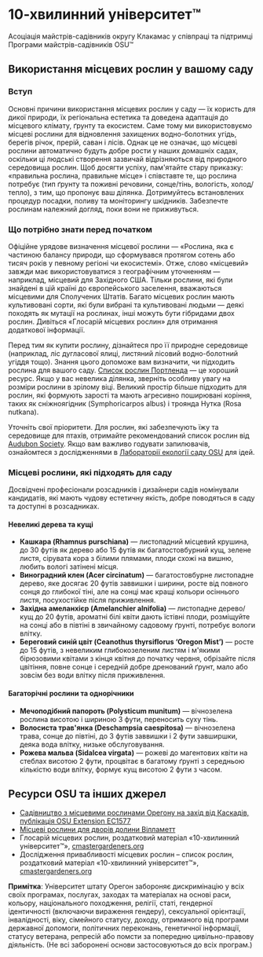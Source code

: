 # 10-хвилинний університет™

Асоціація майстрів-садівників округу Клакамас у співпраці та підтримці  
Програми майстрів-садівників OSU™

## Використання місцевих рослин у вашому саду

### Вступ
Основні причини використання місцевих рослин у саду — їх користь для дикої природи, їх регіональна естетика та доведена адаптація до місцевого клімату, ґрунту та екосистем. Саме тому ми використовуємо місцеві рослини для відновлення захищених водно-болотних угідь, берегів річок, прерій, саван і лісів. Однак це не означає, що місцеві рослини автоматично будуть добре рости у наших домашніх садах, оскільки ці людські створення зазвичай відрізняються від природного середовища рослин. Щоб досягти успіху, пам'ятайте стару приказку: «правильна рослина, правильне місце» і співставте те, що рослина потребує (тип ґрунту та поживні речовини, сонце/тінь, вологість, холод/тепло), з тим, що пропонує ваш ділянка. Дотримуйтесь встановлених процедур посадки, поливу та моніторингу шкідників. Забезпечте рослинам належний догляд, поки вони не приживуться.

### Що потрібно знати перед початком
Офіційне урядове визначення місцевої рослини — «Рослина, яка є частиною балансу природи, що сформувався протягом сотень або тисяч років у певному регіоні чи екосистемі». Отже, слово «місцевий» завжди має використовуватися з географічним уточненням — наприклад, місцевий для Західного США. Тільки рослини, які були знайдені в цій країні до європейського заселення, вважаються місцевими для Сполучених Штатів. Багато місцевих рослин мають культивовані сорти, які були вибрані та культивовані людьми — деякі походять як мутації на рослинах, інші можуть бути гібридами двох рослин. Дивіться «Глосарій місцевих рослин» для отримання додаткової інформації.

Перед тим як купити рослину, дізнайтеся про її природне середовище (наприклад, ліс дугласової ялиці, листяний лісовий водно-болотний угіддя тощо). Знання цього допоможе вам визначити, чи підходить рослина для вашого саду. [Список рослин Портленда](https://www.portlandoregon.gov/citycode/article/322280) — це хороший ресурс. Якщо у вас невелика ділянка, зверніть особливу увагу на розміри рослини в зрілому віці. Великий простір більше підходить для рослин, які формують зарості та мають агресивно поширювані коріння, таких як сніжноягідник (Symphoricarpos albus) і троянда Нутка (Rosa nutkana).

Уточніть свої пріоритети. Для рослин, які забезпечують їжу та середовище для птахів, отримайте рекомендований список рослин від [Audubon Society](https://www.audubon.org/native-plants). Якщо вам важливо годувати запилювачів, ознайомтеся з дослідженнями в [Лабораторії екології саду OSU](http://blogs.oregonstate.edu/gardenecologylab/) для ідей.

### Місцеві рослини, які підходять для саду

Досвідчені професіонали розсадників і дизайнери садів номінували кандидатів, які мають чудову естетичну якість, добре поводяться в саду та доступні в розсадниках.

#### Невеликі дерева та кущі
- **Кашкара (Rhamnus purschiana)** — листопадний місцевий крушина, до 30 футів як дерево або 15 футів як багатостовбурний кущ, зелене листя, сірувата кора з білими плямами, плоди схожі на вишню, любить вологі затінені місця.
- **Виноградний клен (Acer circinatum)** — багатостовбурне листопадне дерево, яке досягає 20 футів заввишки і ширини, росте від повного сонця до глибокої тіні, але на сонці має кращі кольори осіннього листя, посухостійке після приживлення.
- **Західна амеланхієр (Amelanchier alnifolia)** — листопадне дерево/кущ до 20 футів, ароматні білі квіти дають їстівні плоди, розміщуйте на сонці або в півтіні в звичайному садовому ґрунті, потребує вологи влітку.
- **Береговий синій цвіт (Ceanothus thyrsiflorus ‘Oregon Mist’)** — росте до 15 футів, з невеликим глибокозеленим листям і м'якими бірюзовими квітами з кінця квітня до початку червня, обрізайте після цвітіння, повне сонце і середній добре дренований ґрунт, мало або зовсім без води влітку після приживлення.

#### Багаторічні рослини та однорічники
- **Мечоподібний папороть (Polysticum munitum)** — вічнозелена рослина висотою і шириною 3 фути, переносить суху тінь.
- **Волосиста трав'янка (Deschampsia caespitosa)** — вічнозелена трава, сонце до півтіні, до 3 футів заввишки і 2 фути завширшки, деяка вода влітку, низьке обслуговування.
- **Рожева мальва (Sidalcea virgata)** — рожеві до магентових квіти на стеблах висотою 2 фути, процвітає в багатому ґрунті з середньою кількістю води влітку, формує кущ висотою 2 фути з часом.

## Ресурси OSU та інших джерел
- [Садівництво з місцевими рослинами Орегону на захід від Каскадів, публікація OSU Extension EC1577](https://catalog.extension.oregonstate.edu/ec1577)
- [Місцеві рослини для дворів долини Вілламетт](https://www.oregonmetro.gov/native-plants-willamette-valley-yards-booklet)
- Глосарій місцевих рослин, роздатковий матеріал «10-хвилинний університет™», [cmastergardeners.org](http://www.cmastergardeners.org)
- Дослідження привабливості місцевих рослин – список рослин, роздатковий матеріал «10-хвилинний університет™», [cmastergardeners.org](http://www.cmastergardeners.org)

**Примітка**: Університет штату Орегон забороняє дискримінацію у всіх своїх програмах, послугах, заходах та матеріалах на основі раси, кольору, національного походження, релігії, статі, гендерної ідентичності (включаючи вираження гендеру), сексуальної орієнтації, інвалідності, віку, сімейного статусу, доходу, отриманого від програми державної допомоги, політичних переконань, генетичної інформації, статусу ветерана, репресій або помсти за попередню цивільно-правову діяльність. (Не всі заборонені основи застосовуються до всіх програм.)
